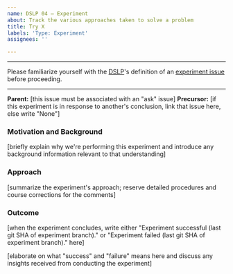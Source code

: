 ```yaml
---
name: DSLP 04 – Experiment
about: Track the various approaches taken to solve a problem
title: Try X
labels: 'Type: Experiment'
assignees: ''

---
```


***
Please familiarize yourself with the [DSLP](https://github.com/dslp/dslp)'s definition of an [experiment issue](https://github.com/dslp/dslp/blob/main/issue-types/4-experiment-issues.md) before proceeding.
***

**Parent:** [this issue must be associated with an "ask" issue]
**Precursor:** [if this experiment is in response to another's conclusion, link that issue here, else write "None"]

### Motivation and Background
[briefly explain why we're performing this experiment and introduce any background information relevant to that understanding]

### Approach
[summarize the experiment's approach; reserve detailed procedures and course corrections for the comments]

### Outcome
[when the experiment concludes, write either "Experiment successful (last git SHA of experiment branch)." or "Experiment failed (last git SHA of experiment branch)." here]

[elaborate on what "success" and "failure" means here and discuss any insights received from conducting the experiment]
